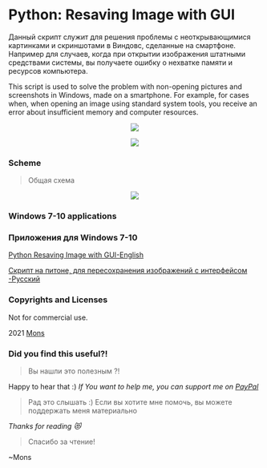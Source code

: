 # Python: Resaving Image with GUI

Данный скрипт служит для решения проблемы с неоткрывающимися картинками и скриншотами в Виндовс, сделанные на смартфоне. Например для случаев, когда при открытии изображения штатными средствами системы, вы получаете ошибку о нехватке памяти и ресурсов компьютера.

This script is used to solve the problem with non-opening pictures and screenshots in Windows, made on a smartphone. For example, for cases when, when opening an image using standard system tools, you receive an error about insufficient memory and computer resources.

<p align="center">
  <img src="https://github.com/blyamur/Python-Resaving-Image-with-GUI/blob/main/splash_logo.jpg" />
</p>

<p align="center">
  <img src="https://github.com/blyamur/Python-Resaving-Image-with-GUI/blob/main/error.jpg" />
</p>
                                                                                          
### Scheme
> Общая схема

<p align="center">
  <img src="https://github.com/blyamur/Python-Resaving-Image-with-GUI/blob/main/process.jpg" />
</p>

### Windows 7-10 applications
### Приложения для Windows 7-10 

[Python Resaving Image with GUI-English](https://github.com/blyamur/Python-Resaving-Image-with-GUI/releases/tag/resaver)

[Скрипт на питоне, для пересохранения изображений с интерфейсом -Русский](https://github.com/blyamur/Python-Resaving-Image-with-GUI/releases/tag/пересохранялка)


### Copyrights and Licenses
Not for commercial use.

2021  [Mons](https://blog.mons.ws)


### Did you find this useful?!
> Вы нашли это  полезным ?!

Happy to hear that :) *If You want to help me, you can support me on [PayPal](https://paypal.me/enkonu)*

> Рад это слышать :) Если вы хотите мне помочь, вы можете поддержать меня материально



*Thanks for reading :heart_eyes_cat:*
> Спасибо за чтение!

~Mons
